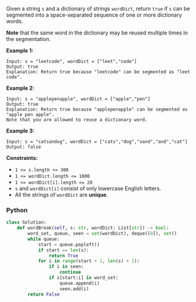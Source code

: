 Given a string  `s`  and a dictionary of strings  `wordDict`, return  `true`  if  `s`  can be segmented into a
space-separated sequence of one or more dictionary words.

**Note**  that the same word in the dictionary may be reused multiple times in the segmentation.

**Example 1:**

```
Input: s = "leetcode", wordDict = ["leet","code"]
Output: true
Explanation: Return true because "leetcode" can be segmented as "leet code".
```

**Example 2:**

```
Input: s = "applepenapple", wordDict = ["apple","pen"]
Output: true
Explanation: Return true because "applepenapple" can be segmented as "apple pen apple".
Note that you are allowed to reuse a dictionary word.
```

**Example 3:**

```
Input: s = "catsandog", wordDict = ["cats","dog","sand","and","cat"]
Output: false
```

**Constraints:**

- `1 <= s.length <= 300`
- `1 <= wordDict.length <= 1000`
- `1 <= wordDict[i].length <= 20`
- `s`  and  `wordDict[i]`  consist of only lowercase English letters.
- All the strings of  `wordDict`  are  **unique**.

### Python

```python
class Solution:
    def wordBreak(self, s: str, wordDict: List[str]) -> bool:
        word_set, queue, seen = set(wordDict), deque([0]), set()
        while queue:
            start = queue.popleft()
            if start == len(s):
                return True
            for i in range(start + 1, len(s) + 1):
                if i in seen:
                    continue
                if s[start:i] in word_set:
                    queue.append(i)
                    seen.add(i)
        return False
```